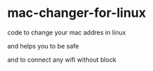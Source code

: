 # mac-changer-for-linux

code to change your mac addres in linux 

and helps you to be safe 

and to connect any wifi without block
